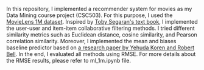 In this repository, I implemented a recommender system for movies as my Data Mining course project (CSC503). 
For this purpose, I used the [MovieLens 1M dataset](https://grouplens.org/datasets/movielens/1m/).
Inspired by [Toby Segaran's text book](https://books.google.com/books?hl=en&lr=&id=fEsZ3Ey-Hq4C&oi=fnd&pg=PR13&dq=Segaran,+Toby.+Programming+collective+intelligence:+building+smart+web+2.0+applications.+%22+O%27Reilly+Media,+Inc.%22,+2007.&ots=Sg08VXN-Ec&sig=PjUQvwLsOx2Jbt78xT3kEYTTYnY), I implemented the user-user and item-item collaborative filtering methods. I tried different similarity metrics such as Euclidean distance, cosine similarity, and Pearson correlation similarity.
Moreover, I implemented the mean and biases baseline predictor based on [a research paper by Yehuda Koren and Robert Bell](https://link.springer.com/chapter/10.1007/978-1-0716-2197-4_3).
In the end, I evaluated all methods using RMSE. For more details about the RMSE results, please refer to ml_1m.ipynb file.
